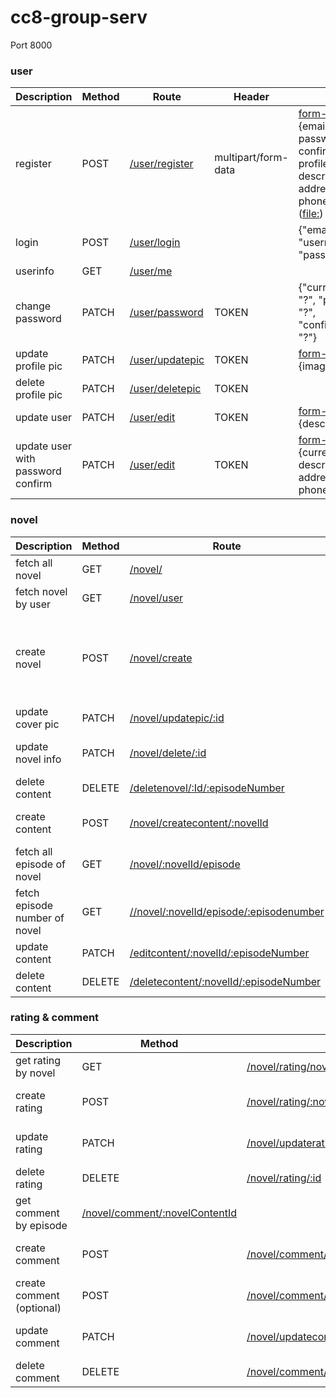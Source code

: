 # cc8-group-serv

Port 8000

### user
| Description | Method | Route | Header | Body | Status |
|---|---|---|---|---|---|
| register | POST | [/user/register]() | multipart/form-data | [form-data]() ([text:]()) {email, username, password, confirmPassword, profileImg, description, address, phoneNumber} / ([file:]()) {image} | WIP (error if no file chosen) |
| login | POST | [/user/login]() | | {"email": "?", "username": "?", "password": "?"} | done |
| userinfo | GET | [/user/me]() | | | done |
| change password | PATCH | [/user/password]() | TOKEN | {"currentPassword": "?", "password": "?", "confirmPassword": "?"} | done |
| update profile pic | PATCH | [/user/updatepic]() | TOKEN | [form-data]() [file:]() {image} | done |
| delete profile pic | PATCH | [/user/deletepic]() | TOKEN | | done |
| update user | PATCH | [/user/edit]() | TOKEN | [form-data]() [text:]() {description} | done |
| update user with password confirm | PATCH | [/user/edit]() | TOKEN | [form-data]() [text:]() {currentPassword, description, address, phoneNumber} |  WIP |

### novel
| Description | Method | Route | Header | Body | Status |
|---|---|---|---|---|---|
| fetch all novel | GET | [/novel/]() | | | done |
| fetch novel by user | GET | [/novel/user]() | | | done |
| create novel | POST | [/novel/create]() | TOKEN | [form-data]() ([text:]()) {title, description, novelType, cover} / ([file:]()) {image} | WIP (error if no file chosen) |
| update cover pic | PATCH | [/novel/updatepic/:id]() | TOKEN | [form-data]() [file:]() {image} | done |
| update novel info | PATCH | [/novel/delete/:id]() | TOKEN | {title, description, novelType} | done |
| delete content | DELETE | [/deletenovel/:Id/:episodeNumber]() | TOKEN || done |
| create content | POST | [/novel/createcontent/:novelId]() | TOKEN | { episodeTitle, content} | done |
| fetch all episode of novel | GET | [/novel/:novelId/episode]() | | | done |
| fetch episode number of novel | GET | [//novel/:novelId/episode/:episodenumber]() | | | done |
| update content | PATCH | [/editcontent/:novelId/:episodeNumber]() | TOKEN | {episodeTitle, content} | done |
| delete content | DELETE | [/deletecontent/:novelId/:episodeNumber]() | TOKEN || done |

### rating & comment
| Description | Method | Route | Header | Body | Status |
|---|---|---|---|---|---|
| get rating by novel | GET | [/novel/rating/novelId]() | | | done |
| create rating | POST | [/novel/rating/:novelId]() | TOKEN | { score, comment } | done |
| update rating | PATCH | [/novel/updaterating/:novelId]() | TOKEN | { score, comment } | done |
| delete rating | DELETE | [/novel/rating/:id]() | TOKEN | | done | 
| get comment by episode | [/novel/comment/:novelContentId]() | | done |
| create comment | POST | [/novel/comment/:novelContentId]() | TOKEN | { comment } | done |
| create comment (optional) | POST | [/novel/comment/:novelId/:episodeNumber]() | TOKEN | { comment } | done |
| update comment | PATCH | [/novel/updatecomment/:id]() | TOKEN | { comment } | done |
| delete comment | DELETE | [/novel/comment/:id]() | TOKEN | | done | 